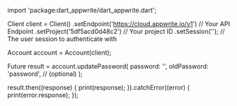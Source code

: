 import 'package:dart_appwrite/dart_appwrite.dart';

Client client = Client()
  .setEndpoint('https://cloud.appwrite.io/v1') // Your API Endpoint
  .setProject('5df5acd0d48c2') // Your project ID
  .setSession(''); // The user session to authenticate with

Account account = Account(client);

Future result = account.updatePassword(
  password: '',
  oldPassword: 'password', // (optional)
);

result.then((response) {
  print(response);
}).catchError((error) {
  print(error.response);
});
